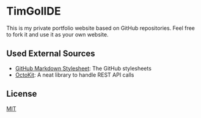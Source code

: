 # TimGollDE

This is my private portfolio website based on GitHub repositories. Feel free to fork it and use it as your own website.

## Used External Sources

- [GitHub Markdown Stylesheet](https://github.com/sindresorhus/github-markdown-css): The GitHub stylesheets
- [OctoKit](https://github.com/octokit/core.js): A neat library to handle REST API calls

## License

[MIT](LICENSE)

